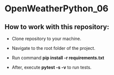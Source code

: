 # OpenWeatherPython_06

## How to work with this repository:

- Clone repository to your machine.

- Navigate to the root folder of the project.

- Run command **pip install -r requirements.txt**

- After, execute **pytest -s -v** to run tests.

